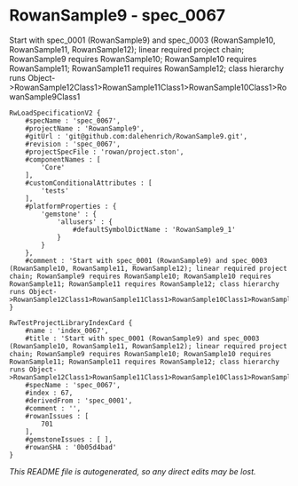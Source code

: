 # RowanSample9 - spec_0067
Start with spec_0001 (RowanSample9) and spec_0003 (RowanSample10, RowanSample11, RowanSample12); linear required project chain; RowanSample9 requires RowanSample10; RowanSample10 requires RowanSample11; RowanSample11 requires RowanSample12; class hierarchy runs Object->RowanSample12Class1>RowanSample11Class1>RowanSample10Class1>RowanSample9Class1
```
RwLoadSpecificationV2 {
	#specName : 'spec_0067',
	#projectName : 'RowanSample9',
	#gitUrl : 'git@github.com:dalehenrich/RowanSample9.git',
	#revision : 'spec_0067',
	#projectSpecFile : 'rowan/project.ston',
	#componentNames : [
		'Core'
	],
	#customConditionalAttributes : [
		'tests'
	],
	#platformProperties : {
		'gemstone' : {
			'allusers' : {
				#defaultSymbolDictName : 'RowanSample9_1'
			}
		}
	},
	#comment : 'Start with spec_0001 (RowanSample9) and spec_0003 (RowanSample10, RowanSample11, RowanSample12); linear required project chain; RowanSample9 requires RowanSample10; RowanSample10 requires RowanSample11; RowanSample11 requires RowanSample12; class hierarchy runs Object->RowanSample12Class1>RowanSample11Class1>RowanSample10Class1>RowanSample9Class1'
}

RwTestProjectLibraryIndexCard {
	#name : 'index_0067',
	#title : 'Start with spec_0001 (RowanSample9) and spec_0003 (RowanSample10, RowanSample11, RowanSample12); linear required project chain; RowanSample9 requires RowanSample10; RowanSample10 requires RowanSample11; RowanSample11 requires RowanSample12; class hierarchy runs Object->RowanSample12Class1>RowanSample11Class1>RowanSample10Class1>RowanSample9Class1',
	#specName : 'spec_0067',
	#index : 67,
	#derivedFrom : 'spec_0001',
	#comment : '',
	#rowanIssues : [
		701
	],
	#gemstoneIssues : [ ],
	#rowanSHA : '0b05d4bad'
}
```

*This README file is autogenerated, so any direct edits may be lost.*
